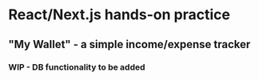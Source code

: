 # React/Next.js hands-on practice

## "My Wallet" - a simple income/expense tracker

### WIP - DB functionality to be added
